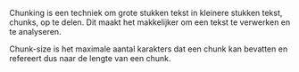 Chunking is een techniek om grote stukken tekst in kleinere stukken tekst, chunks, op te delen. Dit maakt het makkelijker om een tekst te verwerken en te analyseren. 

Chunk-size is het maximale aantal karakters dat een chunk kan bevatten en refereert dus naar de lengte van een chunk. 

